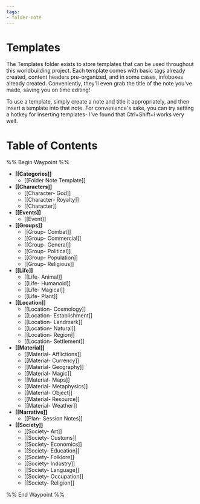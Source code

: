 ```yaml
---
tags:
- folder-note
---
```

# Templates
The Templates folder exists to store templates that can be used throughout this worldbuilding project. Each template comes with basic tags already created, content headers pre-organized, and in some cases, infoboxes already created. Conveniently, they'll even grab the title of the note you've made, saving you on time editing!

To use a template, simply create a note and title it appropriately, and then insert a template into that note. For convenience's sake, you can try setting a hotkey for inserting templates- I've found that Ctrl+Shift+i works very well.
# Table of Contents
%% Begin Waypoint %%
- **[[Categories]]**
	- [[Folder Note Template]]
- **[[Characters]]**
	- [[Character- God]]
	- [[Character- Royalty]]
	- [[Character]]
- **[[Events]]**
	- [[Event]]
- **[[Groups]]**
	- [[Group- Combat]]
	- [[Group- Commercial]]
	- [[Group- General]]
	- [[Group- Political]]
	- [[Group- Population]]
	- [[Group- Religious]]
- **[[Life]]**
	- [[Life- Animal]]
	- [[Life- Humanoid]]
	- [[Life- Magical]]
	- [[Life- Plant]]
- **[[Location]]**
	- [[Location- Cosmology]]
	- [[Location- Establishment]]
	- [[Location- Landmark]]
	- [[Location- Natural]]
	- [[Location- Region]]
	- [[Location- Settlement]]
- **[[Material]]**
	- [[Material- Afflictions]]
	- [[Material- Currency]]
	- [[Material- Geography]]
	- [[Material- Magic]]
	- [[Material- Maps]]
	- [[Material- Metaphysics]]
	- [[Material- Object]]
	- [[Material- Resource]]
	- [[Material- Weather]]
- **[[Narrative]]**
	- [[Plan- Session Notes]]
- **[[Society]]**
	- [[Society- Art]]
	- [[Society- Customs]]
	- [[Society- Economics]]
	- [[Society- Education]]
	- [[Society- Folklore]]
	- [[Society- Industry]]
	- [[Society- Language]]
	- [[Society- Occupation]]
	- [[Society- Religion]]

%% End Waypoint %%